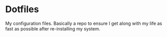 # Dotfiles

My configuration files. Basically a repo to ensure I get along with my life as fast as possible after re-installing 
my system.
